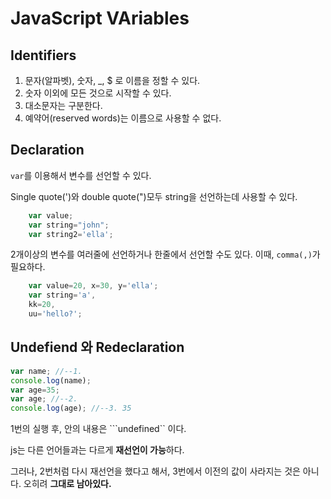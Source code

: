 # JavaScript VAriables

## Identifiers
1. 문자(알파벳), 숫자, _, $ 로 이름을 정할 수 있다.
2. 숫자 이외에 모든 것으로 시작할 수 있다.
3. 대소문자는 구분한다.
4. 예약어(reserved words)는 이름으로 사용할 수 없다.

## Declaration
```var```를 이용해서 변수를 선언할 수 있다.

Single quote(')와 double quote(")모두 string을 선언하는데 사용할 수 있다.

```js
    var value;
    var string="john";
    var string2='ella';
```
2개이상의 변수를 여러줄에 선언하거나 한줄에서 선언할 수도 있다. 이때, ```comma(,)```가 필요하다.
```js
    var value=20, x=30, y='ella';
    var string='a',
    kk=20,
    uu='hello?';
```


## Undefiend 와 Redeclaration
```js
var name; //--1.
console.log(name);
var age=35;
var age; //--2.
console.log(age); //--3. 35
```
1번의 실행 후, 안의 내용은 ```undefined`` 이다.

js는 다른 언어들과는 다르게 **재선언이 가능**하다.

그러나, 2번처럼 다시 재선언을 했다고 해서, 3번에서 이전의 값이 사라지는 것은 아니다. 오히려 **그대로 남아있다.**

